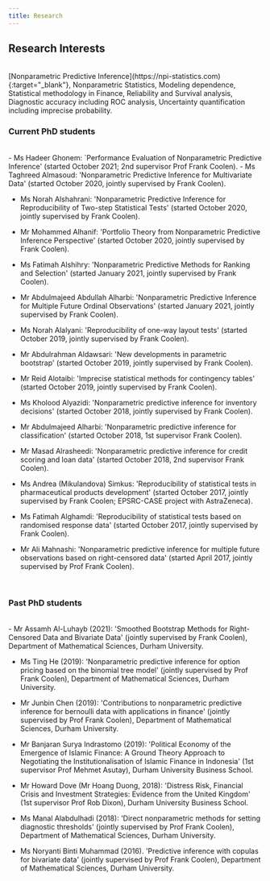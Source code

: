 ```yaml
---
title: Research
---
```


## Research Interests

<br>
[Nonparametric Predictive Inference](https://npi-statistics.com){:target="_blank"}, Nonparametric Statistics, Modeling dependence, Statistical methodology in Finance, Reliability and Survival analysis, Diagnostic accuracy including ROC analysis, Uncertainty quantification including imprecise probability.

<br>

### Current PhD students
<br>
- Ms Hadeer Ghonem: `Performance Evaluation of Nonparametric Predictive Inference'  (started October 2021; 2nd supervisor Prof Frank Coolen). 
- Ms Taghreed Almasoud: 'Nonparametric Predictive Inference for Multivariate Data' (started October 2020, jointly supervised by Frank Coolen).

- Ms Norah Alshahrani: 'Nonparametric Predictive Inference for Reproducibility of Two-step Statistical Tests' (started October 2020, jointly supervised by Frank Coolen).

- Mr Mohammed Alhanif: 'Portfolio Theory from Nonparametric Predictive Inference Perspective' (started October 2020, jointly supervised by Frank Coolen).

- Ms Fatimah Alshihry: 'Nonparametric Predictive Methods for Ranking and Selection' (started January 2021, jointly supervised by Frank Coolen).

- Mr Abdulmajeed Abdullah Alharbi: 'Nonparametric Predictive Inference for Multiple Future Ordinal Observations' (started January 2021, jointly supervised by Frank Coolen).

- Ms Norah Alalyani: 'Reproducibility of one-way layout tests' (started October 2019, jointly supervised by Frank Coolen).

- Mr Abdulrahman Aldawsari: 'New developments in parametric bootstrap' (started October 2019, jointly supervised by Frank Coolen).

- Mr Reid Alotaibi: 'Imprecise statistical methods for contingency tables' (started October 2019, jointly supervised by Frank Coolen).

- Ms Kholood Alyazidi: 'Nonparametric predictive inference for inventory decisions' (started October 2018, jointly supervised by Frank Coolen).

- Mr Abdulmajeed Alharbi: 'Nonparametric predictive inference for classification' (started October 2018, 1st supervisor Frank Coolen).

- Mr Masad Alrasheedi: 'Nonparametric predictive inference for credit scoring and loan data' (started October 2018, 2nd supervisor Frank Coolen).

- Ms Andrea (Mikulandova) Simkus: 'Reproducibility of statistical tests in pharmaceutical products development' (started October 2017, jointly supervised by Frank Coolen; EPSRC-CASE project with AstraZeneca).

- Ms Fatimah Alghamdi: 'Reproducibility of statistical tests based on randomised response data' (started October 2017, jointly supervised by Frank Coolen).

- Mr Ali Mahnashi: 'Nonparametric predictive inference for multiple future observations based on right-censored data' (started April 2017, jointly supervised by Prof Frank Coolen).



<br>

### Past PhD students
<br>
- Mr Assamh Al-Luhayb (2021): 'Smoothed Bootstrap Methods for Right-Censored Data and Bivariate Data' (jointly supervised by Frank Coolen),  Department of Mathematical Sciences, Durham University. 

- Ms Ting He (2019): 'Nonparametric predictive inference for option pricing based on the binomial tree model' (jointly supervised by Prof Frank Coolen), Department of Mathematical Sciences, Durham University.

- Mr Junbin Chen (2019): 'Contributions to nonparametric predictive inference for bernoulli data with applications in finance' (jointly supervised by Prof Frank Coolen), Department of Mathematical Sciences, Durham University.

- Mr Banjaran Surya Indrastomo (2019): 'Political Economy of the Emergence of Islamic Finance: A Ground Theory Approach to Negotiating the Institutionalisation of Islamic Finance in Indonesia' (1st supervisor Prof Mehmet Asutay), Durham University Business School.

- Mr Howard Dove (Mr Hoang Duong, 2018): 'Distress Risk, Financial Crisis and Investment Strategies: Evidence from the United Kingdom' (1st supervisor Prof Rob Dixon), Durham University Business School.

- Ms Manal Alabdulhadi (2018): 'Direct nonparametric methods for setting diagnostic thresholds' (jointly supervised by Prof Frank Coolen), Department of Mathematical Sciences, Durham University.

- Ms Noryanti Binti Muhammad (2016). 'Predictive inference with copulas for bivariate data' (jointly supervised by Prof Frank Coolen), Department of Mathematical Sciences, Durham University.
